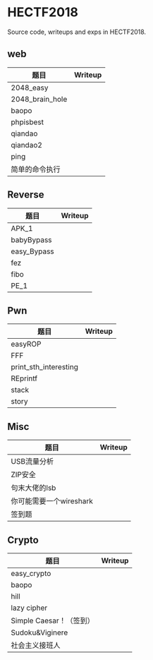 # HECTF2018

Source code, writeups and exps in HECTF2018.



## web

| 题目            | Writeup |
| --------------- | ------- |
| 2048_easy       |         |
| 2048_brain_hole |         |
| baopo           |         |
| phpisbest       |         |
| qiandao         |         |
| qiandao2        |         |
| ping            |         |
| 简单的命令执行  |         |

## Reverse

| 题目            | Writeup |
| --------------- | ------- |
| APK_1       |         |
| babyBypass |         |
| easy_Bypass     |         |
| fez       |         |
| fibo         |         |
| PE_1        |         |

## Pwn

| 题目                  | Writeup |
| --------------------- | ------- |
| easyROP               |         |
| FFF                   |         |
| print_sth_interesting |         |
| REprintf              |         |
| stack                 |         |
| story                 |         |

## Misc

| 题目                    | Writeup |
| ----------------------- | ------- |
| USB流量分析             |         |
| ZIP安全                 |         |
| 句末大佬的lsb           |         |
| 你可能需要一个wireshark |         |
| 签到题                  |         |

## Crypto

| 题目                    | Writeup |
| ----------------------- | ------- |
| easy_crypto             |         |
| baopo                   |         |
| hill                    |         |
| lazy cipher             |         |
| Simple Caesar！（签到） |         |
| Sudoku&Viginere         |         |
| 社会主义接班人          |         |





